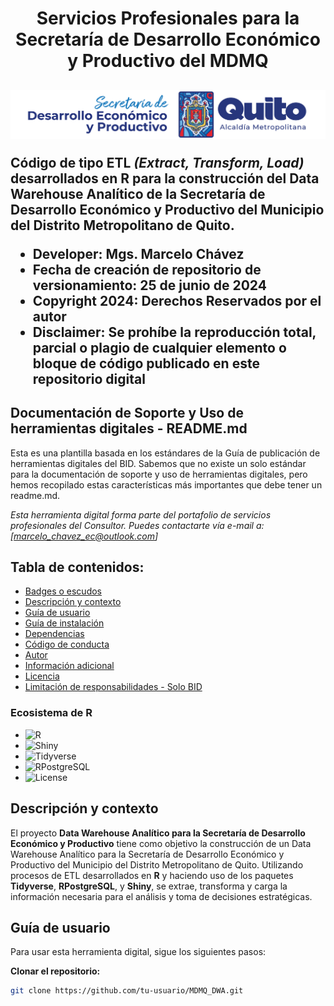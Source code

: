<h1 align="center">Servicios Profesionales para la Secretaría de Desarrollo Económico y Productivo del MDMQ</h1>
<h2 align="center>Data Warehouse Analítico con <strong>R</strong></h2>
<p align="center"><IMG src="IMG/LOGO_SECRETARIA.png"/></p> 

Código de tipo **ETL** _*(Extract, Transform, Load)*_ desarrollados en **R** para la construcción del Data Warehouse Analítico de la Secretaría de Desarrollo Económico y Productivo del Municipio del Distrito Metropolitano de Quito.

- **Developer:** Mgs. Marcelo Chávez
- **Fecha de creación de repositorio de versionamiento:** 25 de junio de 2024
- **Copyright 2024:** Derechos Reservados por el autor
- **Disclaimer:** Se prohíbe la reproducción total, parcial o plagio de cualquier elemento o bloque de código publicado en este repositorio digital

## Documentación de Soporte y Uso de herramientas digitales - README.md

Esta es una plantilla basada en los estándares de la Guía de publicación de herramientas digitales del BID. Sabemos que no existe un solo estándar para la documentación de soporte y uso de herramientas digitales, pero hemos recopilado estas características más importantes que debe tener un readme.md.

*Esta herramienta digital forma parte del portafolio de servicios profesionales del Consultor. Puedes contactarte vía e-mail a: [marcelo_chavez_ec@outlook.com]*

## Tabla de contenidos:

- [Badges o escudos](#badges-o-escudos)
- [Descripción y contexto](#descripción-y-contexto)
- [Guía de usuario](#guía-de-usuario)
- [Guía de instalación](#guía-de-instalación)
- [Dependencias](#dependencias)
- [Código de conducta](#código-de-conducta)
- [Autor](#autores)
- [Información adicional](#información-adicional)
- [Licencia](#licencia)
- [Limitación de responsabilidades - Solo BID](#limitación-de-responsabilidades)

### Ecosistema de **R**

- ![R](https://img.shields.io/badge/Made_with-R-1f425f.svg)
- ![Shiny](https://img.shields.io/badge/Shiny-App-blue)
- ![Tidyverse](https://img.shields.io/badge/Tidyverse-1.3.1-brightgreen)
- ![RPostgreSQL](https://img.shields.io/badge/RPostgreSQL-0.7.3-yellow)
- ![License](https://img.shields.io/badge/license-MIT-blue.svg)

## Descripción y contexto

El proyecto **Data Warehouse Analítico para la Secretaría de Desarrollo Económico y Productivo** tiene como objetivo la construcción de un Data Warehouse Analítico para la Secretaría de Desarrollo Económico y Productivo del Municipio del Distrito Metropolitano de Quito. Utilizando procesos de ETL desarrollados en **R** y haciendo uso de los paquetes **Tidyverse**, **RPostgreSQL**, y **Shiny**, se extrae, transforma y carga la información necesaria para el análisis y toma de decisiones estratégicas.

## Guía de usuario

Para usar esta herramienta digital, sigue los siguientes pasos:

**Clonar el repositorio:**
   ```sh
   git clone https://github.com/tu-usuario/MDMQ_DWA.git
   ```
